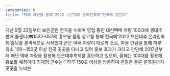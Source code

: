 ```yaml
---
categories: b
title: "택배 차량을 통해‘2022 보은대추 온라인축제’전국에 알린다"
---
```

지난 9월 23일부터 보은군은 전국을 누비며 영업 중인 대신택배 차량 100대에 생대추판매 콜센터(☎1522-0578) 홍보용 랩핑 광고를 통해 전국에‘2022 보은대추 온라인축제’홍보를 본격적으로 시작했다.군은 택배 차량이 대로와 소로, 마을 안길을 통해 하루 최소 100∼150곳 이상 전국 곳곳을 다니고 있어 홍보 효과가 크다고 판단해 2017년부터 매년 택배 차량을 활용해 보은대추축제를 홍보하고 있으며, 올해는 100대를 활용해 홍보할 예정이다.최재형 군수는＂하루 150곳 이상을 방문하며 큰길은 물론 골목길까지 곳곳을 누비는